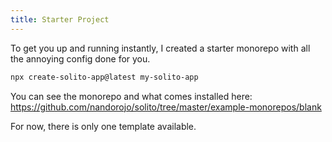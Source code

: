 ```yaml
---
title: Starter Project
---
```


To get you up and running instantly, I created a starter monorepo with all the annoying config done for you.

```sh
npx create-solito-app@latest my-solito-app
```

You can see the monorepo and what comes installed here: https://github.com/nandorojo/solito/tree/master/example-monorepos/blank

For now, there is only one template available.
